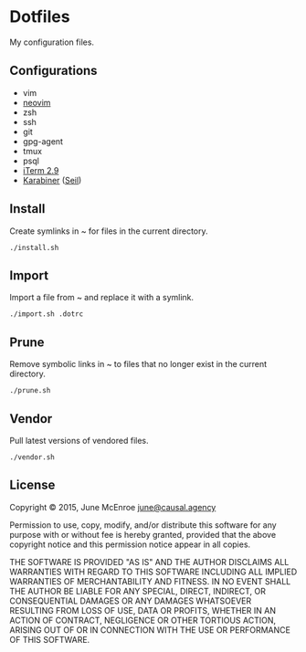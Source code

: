 # Dotfiles

My configuration files.

## Configurations

- vim
- [neovim](https://github.com/neovim/neovim/wiki/Installing-Neovim)
- zsh
- ssh
- git
- gpg-agent
- tmux
- psql
- [iTerm 2.9](https://www.iterm2.com/downloads.html)
- [Karabiner](https://pqrs.org/osx/karabiner/)
  ([Seil](https://pqrs.org/osx/karabiner/seil.html.en))

## Install

Create symlinks in ~ for files in the current directory.

    ./install.sh

## Import

Import a file from ~ and replace it with a symlink.

    ./import.sh .dotrc

## Prune

Remove symbolic links in ~ to files that no longer exist in the current
directory.

    ./prune.sh

## Vendor

Pull latest versions of vendored files.

    ./vendor.sh

## License

Copyright © 2015, June McEnroe <june@causal.agency>

Permission to use, copy, modify, and/or distribute this software for any
purpose with or without fee is hereby granted, provided that the above
copyright notice and this permission notice appear in all copies.

THE SOFTWARE IS PROVIDED "AS IS" AND THE AUTHOR DISCLAIMS ALL WARRANTIES
WITH REGARD TO THIS SOFTWARE INCLUDING ALL IMPLIED WARRANTIES OF
MERCHANTABILITY AND FITNESS. IN NO EVENT SHALL THE AUTHOR BE LIABLE FOR
ANY SPECIAL, DIRECT, INDIRECT, OR CONSEQUENTIAL DAMAGES OR ANY DAMAGES
WHATSOEVER RESULTING FROM LOSS OF USE, DATA OR PROFITS, WHETHER IN AN
ACTION OF CONTRACT, NEGLIGENCE OR OTHER TORTIOUS ACTION, ARISING OUT OF
OR IN CONNECTION WITH THE USE OR PERFORMANCE OF THIS SOFTWARE.
